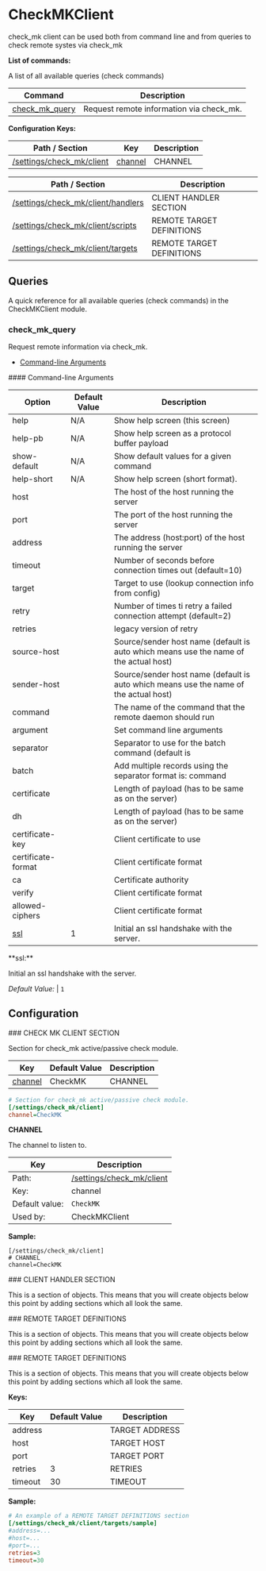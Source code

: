 # CheckMKClient

check_mk client can be used both from command line and from queries to check remote systes via check_mk



**List of commands:**

A list of all available queries (check commands)

| Command                           | Description                              |
|-----------------------------------|------------------------------------------|
| [check_mk_query](#check_mk_query) | Request remote information via check_mk. |




**Configuration Keys:**



    
    
    
    
| Path / Section                                          | Key                                           | Description |
|---------------------------------------------------------|-----------------------------------------------|-------------|
| [/settings/check_mk/client](#/settings/check_mk/client) | [channel](#/settings/check_mk/client_channel) | CHANNEL     |


| Path / Section                                                            | Description               |
|---------------------------------------------------------------------------|---------------------------|
| [/settings/check_mk/client/handlers](#/settings/check_mk/client/handlers) | CLIENT HANDLER SECTION    |
| [/settings/check_mk/client/scripts](#/settings/check_mk/client/scripts)   | REMOTE TARGET DEFINITIONS |
| [/settings/check_mk/client/targets](#/settings/check_mk/client/targets)   | REMOTE TARGET DEFINITIONS |



## Queries

A quick reference for all available queries (check commands) in the CheckMKClient module.

### check_mk_query

Request remote information via check_mk.


* [Command-line Arguments](#check_mk_query_options)





<a name="check_mk_query_help"/>

<a name="check_mk_query_help-pb"/>

<a name="check_mk_query_show-default"/>

<a name="check_mk_query_help-short"/>

<a name="check_mk_query_host"/>

<a name="check_mk_query_port"/>

<a name="check_mk_query_address"/>

<a name="check_mk_query_timeout"/>

<a name="check_mk_query_target"/>

<a name="check_mk_query_retry"/>

<a name="check_mk_query_retries"/>

<a name="check_mk_query_source-host"/>

<a name="check_mk_query_sender-host"/>

<a name="check_mk_query_command"/>

<a name="check_mk_query_argument"/>

<a name="check_mk_query_separator"/>

<a name="check_mk_query_batch"/>

<a name="check_mk_query_certificate"/>

<a name="check_mk_query_dh"/>

<a name="check_mk_query_certificate-key"/>

<a name="check_mk_query_certificate-format"/>

<a name="check_mk_query_ca"/>

<a name="check_mk_query_verify"/>

<a name="check_mk_query_allowed-ciphers"/>

<a name="check_mk_query_options"/>
#### Command-line Arguments


| Option                     | Default Value | Description                                                                           |
|----------------------------|---------------|---------------------------------------------------------------------------------------|
| help                       | N/A           | Show help screen (this screen)                                                        |
| help-pb                    | N/A           | Show help screen as a protocol buffer payload                                         |
| show-default               | N/A           | Show default values for a given command                                               |
| help-short                 | N/A           | Show help screen (short format).                                                      |
| host                       |               | The host of the host running the server                                               |
| port                       |               | The port of the host running the server                                               |
| address                    |               | The address (host:port) of the host running the server                                |
| timeout                    |               | Number of seconds before connection times out (default=10)                            |
| target                     |               | Target to use (lookup connection info from config)                                    |
| retry                      |               | Number of times ti retry a failed connection attempt (default=2)                      |
| retries                    |               | legacy version of retry                                                               |
| source-host                |               | Source/sender host name (default is auto which means use the name of the actual host) |
| sender-host                |               | Source/sender host name (default is auto which means use the name of the actual host) |
| command                    |               | The name of the command that the remote daemon should run                             |
| argument                   |               | Set command line arguments                                                            |
| separator                  |               | Separator to use for the batch command (default is |)                                 |
| batch                      |               | Add multiple records using the separator format is: command|argument|argument         |
| certificate                |               | Length of payload (has to be same as on the server)                                   |
| dh                         |               | Length of payload (has to be same as on the server)                                   |
| certificate-key            |               | Client certificate to use                                                             |
| certificate-format         |               | Client certificate format                                                             |
| ca                         |               | Certificate authority                                                                 |
| verify                     |               | Client certificate format                                                             |
| allowed-ciphers            |               | Client certificate format                                                             |
| [ssl](#check_mk_query_ssl) | 1             | Initial an ssl handshake with the server.                                             |



<a name="check_mk_query_ssl"/>
**ssl:**

Initial an ssl handshake with the server.


*Default Value:* | `1`






## Configuration

<a name="/settings/check_mk/client"/>
### CHECK MK CLIENT SECTION

Section for check_mk active/passive check module.




| Key                                           | Default Value | Description |
|-----------------------------------------------|---------------|-------------|
| [channel](#/settings/check_mk/client_channel) | CheckMK       | CHANNEL     |



```ini
# Section for check_mk active/passive check module.
[/settings/check_mk/client]
channel=CheckMK

```




<a name="/settings/check_mk/client_channel"/>

**CHANNEL**

The channel to listen to.





| Key            | Description                                             |
|----------------|---------------------------------------------------------|
| Path:          | [/settings/check_mk/client](#/settings/check_mk/client) |
| Key:           | channel                                                 |
| Default value: | `CheckMK`                                               |
| Used by:       | CheckMKClient                                           |


**Sample:**

```
[/settings/check_mk/client]
# CHANNEL
channel=CheckMK
```


<a name="/settings/check_mk/client/handlers"/>
### CLIENT HANDLER SECTION




This is a section of objects. This means that you will create objects below this point by adding sections which all look the same.






<a name="/settings/check_mk/client/scripts"/>
### REMOTE TARGET DEFINITIONS




This is a section of objects. This means that you will create objects below this point by adding sections which all look the same.






<a name="/settings/check_mk/client/targets"/>
### REMOTE TARGET DEFINITIONS




This is a section of objects. This means that you will create objects below this point by adding sections which all look the same.


**Keys:**


| Key     | Default Value | Description    |
|---------|---------------|----------------|
| address |               | TARGET ADDRESS |
| host    |               | TARGET HOST    |
| port    |               | TARGET PORT    |
| retries | 3             | RETRIES        |
| timeout | 30            | TIMEOUT        |


**Sample:**

```ini
# An example of a REMOTE TARGET DEFINITIONS section
[/settings/check_mk/client/targets/sample]
#address=...
#host=...
#port=...
retries=3
timeout=30

```






